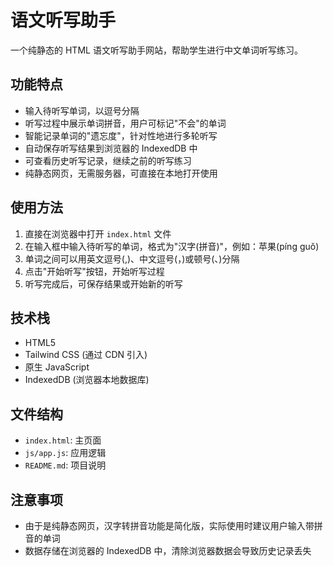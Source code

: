 # 语文听写助手

一个纯静态的 HTML 语文听写助手网站，帮助学生进行中文单词听写练习。

## 功能特点

- 输入待听写单词，以逗号分隔
- 听写过程中展示单词拼音，用户可标记"不会"的单词
- 智能记录单词的"遗忘度"，针对性地进行多轮听写
- 自动保存听写结果到浏览器的 IndexedDB 中
- 可查看历史听写记录，继续之前的听写练习
- 纯静态网页，无需服务器，可直接在本地打开使用

## 使用方法

1. 直接在浏览器中打开 `index.html` 文件
2. 在输入框中输入待听写的单词，格式为"汉字(拼音)"，例如：苹果(píng guǒ)
3. 单词之间可以用英文逗号(,)、中文逗号(，)或顿号(、)分隔
4. 点击"开始听写"按钮，开始听写过程
5. 听写完成后，可保存结果或开始新的听写

## 技术栈

- HTML5
- Tailwind CSS (通过 CDN 引入)
- 原生 JavaScript
- IndexedDB (浏览器本地数据库)

## 文件结构

- `index.html`: 主页面
- `js/app.js`: 应用逻辑
- `README.md`: 项目说明

## 注意事项

- 由于是纯静态网页，汉字转拼音功能是简化版，实际使用时建议用户输入带拼音的单词
- 数据存储在浏览器的 IndexedDB 中，清除浏览器数据会导致历史记录丢失

